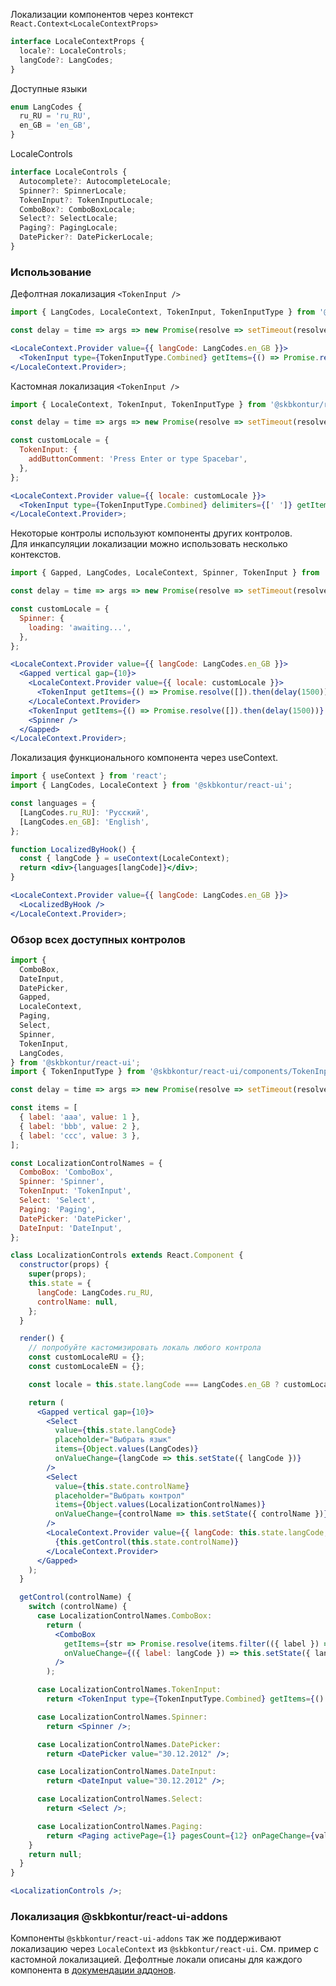 Локализации компонентов через контекст `React.Context<LocaleContextProps>`

```typescript static
interface LocaleContextProps {
  locale?: LocaleControls;
  langCode?: LangCodes;
}
```

Доступные языки

```typescript static
enum LangCodes {
  ru_RU = 'ru_RU',
  en_GB = 'en_GB',
}
```

LocaleControls

```typescript static
interface LocaleControls {
  Autocomplete?: AutocompleteLocale;
  Spinner?: SpinnerLocale;
  TokenInput?: TokenInputLocale;
  ComboBox?: ComboBoxLocale;
  Select?: SelectLocale;
  Paging?: PagingLocale;
  DatePicker?: DatePickerLocale;
}
```

### Использование

Дефолтная локализация `<TokenInput />`

```jsx harmony
import { LangCodes, LocaleContext, TokenInput, TokenInputType } from '@skbkontur/react-ui';

const delay = time => args => new Promise(resolve => setTimeout(resolve, time, args));

<LocaleContext.Provider value={{ langCode: LangCodes.en_GB }}>
  <TokenInput type={TokenInputType.Combined} getItems={() => Promise.resolve([]).then(delay(500))} />
</LocaleContext.Provider>;
```

Кастомная локализация `<TokenInput />`

```jsx harmony
import { LocaleContext, TokenInput, TokenInputType } from '@skbkontur/react-ui';

const delay = time => args => new Promise(resolve => setTimeout(resolve, time, args));

const customLocale = {
  TokenInput: {
    addButtonComment: 'Press Enter or type Spacebar',
  },
};

<LocaleContext.Provider value={{ locale: customLocale }}>
  <TokenInput type={TokenInputType.Combined} delimiters={[' ']} getItems={() => Promise.resolve([]).then(delay(500))} />
</LocaleContext.Provider>;
```

Некоторые контролы используют компоненты других контролов.
<br/>
Для инкапсуляции локализации можно использовать несколько контекстов.

```jsx harmony
import { Gapped, LangCodes, LocaleContext, Spinner, TokenInput } from '@skbkontur/react-ui';

const delay = time => args => new Promise(resolve => setTimeout(resolve, time, args));

const customLocale = {
  Spinner: {
    loading: 'awaiting...',
  },
};

<LocaleContext.Provider value={{ langCode: LangCodes.en_GB }}>
  <Gapped vertical gap={10}>
    <LocaleContext.Provider value={{ locale: customLocale }}>
      <TokenInput getItems={() => Promise.resolve([]).then(delay(1500))} />
    </LocaleContext.Provider>
    <TokenInput getItems={() => Promise.resolve([]).then(delay(1500))} />
    <Spinner />
  </Gapped>
</LocaleContext.Provider>;
```

Локализация функционального компонента через useContext.

```jsx harmony
import { useContext } from 'react';
import { LangCodes, LocaleContext } from '@skbkontur/react-ui';

const languages = {
  [LangCodes.ru_RU]: 'Русский',
  [LangCodes.en_GB]: 'English',
};

function LocalizedByHook() {
  const { langCode } = useContext(LocaleContext);
  return <div>{languages[langCode]}</div>;
}

<LocaleContext.Provider value={{ langCode: LangCodes.en_GB }}>
  <LocalizedByHook />
</LocaleContext.Provider>;
```

### Обзор всех доступных контролов

```jsx harmony
import {
  ComboBox,
  DateInput,
  DatePicker,
  Gapped,
  LocaleContext,
  Paging,
  Select,
  Spinner,
  TokenInput,
  LangCodes,
} from '@skbkontur/react-ui';
import { TokenInputType } from '@skbkontur/react-ui/components/TokenInput';

const delay = time => args => new Promise(resolve => setTimeout(resolve, time, args));

const items = [
  { label: 'aaa', value: 1 },
  { label: 'bbb', value: 2 },
  { label: 'ccc', value: 3 },
];

const LocalizationControlNames = {
  ComboBox: 'ComboBox',
  Spinner: 'Spinner',
  TokenInput: 'TokenInput',
  Select: 'Select',
  Paging: 'Paging',
  DatePicker: 'DatePicker',
  DateInput: 'DateInput',
};

class LocalizationControls extends React.Component {
  constructor(props) {
    super(props);
    this.state = {
      langCode: LangCodes.ru_RU,
      controlName: null,
    };
  }

  render() {
    // попробуйте кастомизировать локаль любого контрола
    const customLocaleRU = {};
    const customLocaleEN = {};

    const locale = this.state.langCode === LangCodes.en_GB ? customLocaleEN : customLocaleRU;

    return (
      <Gapped vertical gap={10}>
        <Select
          value={this.state.langCode}
          placeholder="Выбрать язык"
          items={Object.values(LangCodes)}
          onValueChange={langCode => this.setState({ langCode })}
        />
        <Select
          value={this.state.controlName}
          placeholder="Выбрать контрол"
          items={Object.values(LocalizationControlNames)}
          onValueChange={controlName => this.setState({ controlName })}
        />
        <LocaleContext.Provider value={{ langCode: this.state.langCode, locale: locale }}>
          {this.getControl(this.state.controlName)}
        </LocaleContext.Provider>
      </Gapped>
    );
  }

  getControl(controlName) {
    switch (controlName) {
      case LocalizationControlNames.ComboBox:
        return (
          <ComboBox
            getItems={str => Promise.resolve(items.filter(({ label }) => label.includes(str))).then(delay(500))}
            onValueChange={({ label: langCode }) => this.setState({ langCode })}
          />
        );

      case LocalizationControlNames.TokenInput:
        return <TokenInput type={TokenInputType.Combined} getItems={() => Promise.resolve([]).then(delay(500))} />;

      case LocalizationControlNames.Spinner:
        return <Spinner />;

      case LocalizationControlNames.DatePicker:
        return <DatePicker value="30.12.2012" />;

      case LocalizationControlNames.DateInput:
        return <DateInput value="30.12.2012" />;

      case LocalizationControlNames.Select:
        return <Select />;

      case LocalizationControlNames.Paging:
        return <Paging activePage={1} pagesCount={12} onPageChange={value => value} />;
    }
    return null;
  }
}

<LocalizationControls />;
```

### Локализация @skbkontur/react-ui-addons

Компоненты `@skbkontur/react-ui-addons` так же поддерживают локализацию через `LocaleContext` из `@skbkontur/react-ui`.
См. пример с кастомной локализацией. Дефолтные локали описаны для каждого компонента в [докумендации аддонов](https://ui.gitlab-pages.kontur.host/docs/#/react-ui-addons).
